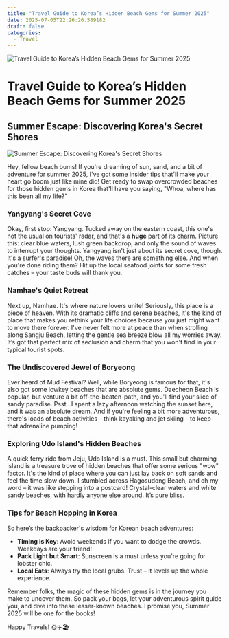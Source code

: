 ```yaml
---
title: "Travel Guide to Korea’s Hidden Beach Gems for Summer 2025"
date: 2025-07-05T22:26:26.589182
draft: false
categories:
  - Travel
---
```


![Travel Guide to Korea’s Hidden Beach Gems for Summer 2025](/images/2025-07-05-travel-guide-to-koreas-hidden-beach-gems-for-summer-2025.jpg)

# Travel Guide to Korea’s Hidden Beach Gems for Summer 2025

## Summer Escape: Discovering Korea's Secret Shores
![Summer Escape: Discovering Korea's Secret Shores](/images/2025-07-05-travel-guide-to-koreas-hidden-beach-gems-for-summer-2025-h2-1.jpg)


Hey, fellow beach bums! If you're dreaming of sun, sand, and a bit of adventure for summer 2025, I've got some insider tips that'll make your heart go boom just like mine did! Get ready to swap overcrowded beaches for those hidden gems in Korea that'll have you saying, "Whoa, where has this been all my life?"

### Yangyang's Secret Cove

Okay, first stop: Yangyang. Tucked away on the eastern coast, this one's not the usual on tourists' radar, and that's a **huge** part of its charm. Picture this: clear blue waters, lush green backdrop, and only the sound of waves to interrupt your thoughts. Yangyang isn't just about its secret cove, though. It's a surfer's paradise! Oh, the waves there are something else. And when you're done riding them? Hit up the local seafood joints for some fresh catches – your taste buds will thank you.

### Namhae's Quiet Retreat

Next up, Namhae. It's where nature lovers unite! Seriously, this place is a piece of heaven. With its dramatic cliffs and serene beaches, it's the kind of place that makes you rethink your life choices because you just might want to move there forever. I've never felt more at peace than when strolling along Sangju Beach, letting the gentle sea breeze blow all my worries away. It’s got that perfect mix of seclusion and charm that you won't find in your typical tourist spots.

### The Undiscovered Jewel of Boryeong

Ever heard of Mud Festival? Well, while Boryeong is famous for that, it's also got some lowkey beaches that are absolute gems. Daecheon Beach is popular, but venture a bit off-the-beaten-path, and you'll find your slice of sandy paradise. Psst...I spent a lazy afternoon watching the sunset here, and it was an absolute dream. And if you're feeling a bit more adventurous, there's loads of beach activities – think kayaking and jet skiing – to keep that adrenaline pumping!

### Exploring Udo Island's Hidden Beaches

A quick ferry ride from Jeju, Udo Island is a must. This small but charming island is a treasure trove of hidden beaches that offer some serious "wow" factor. It's the kind of place where you can just lay back on soft sands and feel the time slow down. I stumbled across Hagosudong Beach, and oh my word – it was like stepping into a postcard! Crystal-clear waters and white sandy beaches, with hardly anyone else around. It’s pure bliss.

### Tips for Beach Hopping in Korea

So here’s the backpacker's wisdom for Korean beach adventures:
- **Timing is Key**: Avoid weekends if you want to dodge the crowds. Weekdays are your friend!
- **Pack Light but Smart**: Sunscreen is a must unless you're going for lobster chic.
- **Local Eats**: Always try the local grubs. Trust – it levels up the whole experience.

Remember folks, the magic of these hidden gems is in the journey you make to uncover them. So pack your bags, let your adventurous spirit guide you, and dive into these lesser-known beaches. I promise you, Summer 2025 will be one for the books!

Happy Travels! 🌞✈️🏖️
